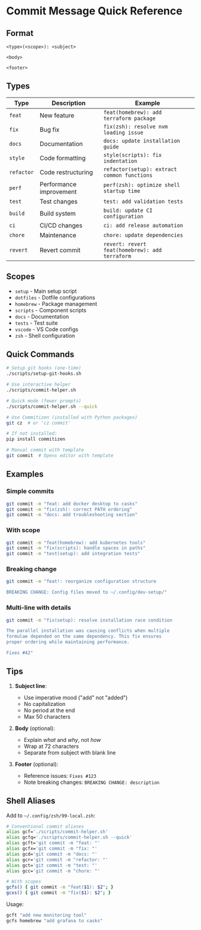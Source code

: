 # Commit Message Quick Reference

## Format
```
<type>(<scope>): <subject>

<body>

<footer>
```

## Types

| Type | Description | Example |
|------|-------------|---------|
| `feat` | New feature | `feat(homebrew): add terraform package` |
| `fix` | Bug fix | `fix(zsh): resolve nvm loading issue` |
| `docs` | Documentation | `docs: update installation guide` |
| `style` | Code formatting | `style(scripts): fix indentation` |
| `refactor` | Code restructuring | `refactor(setup): extract common functions` |
| `perf` | Performance improvement | `perf(zsh): optimize shell startup time` |
| `test` | Test changes | `test: add validation tests` |
| `build` | Build system | `build: update CI configuration` |
| `ci` | CI/CD changes | `ci: add release automation` |
| `chore` | Maintenance | `chore: update dependencies` |
| `revert` | Revert commit | `revert: revert feat(homebrew): add terraform` |

## Scopes

- `setup` - Main setup script
- `dotfiles` - Dotfile configurations
- `homebrew` - Package management
- `scripts` - Component scripts
- `docs` - Documentation
- `tests` - Test suite
- `vscode` - VS Code configs
- `zsh` - Shell configuration

## Quick Commands

```bash
# Setup git hooks (one-time)
./scripts/setup-git-hooks.sh

# Use interactive helper
./scripts/commit-helper.sh

# Quick mode (fewer prompts)
./scripts/commit-helper.sh --quick

# Use Commitizen (installed with Python packages)
git cz  # or 'cz commit'

# If not installed:
pip install commitizen

# Manual commit with template
git commit  # Opens editor with template
```

## Examples

### Simple commits
```bash
git commit -m "feat: add docker desktop to casks"
git commit -m "fix(zsh): correct PATH ordering"
git commit -m "docs: add troubleshooting section"
```

### With scope
```bash
git commit -m "feat(homebrew): add kubernetes tools"
git commit -m "fix(scripts): handle spaces in paths"
git commit -m "test(setup): add integration tests"
```

### Breaking change
```bash
git commit -m "feat!: reorganize configuration structure

BREAKING CHANGE: Config files moved to ~/.config/dev-setup/"
```

### Multi-line with details
```bash
git commit -m "fix(setup): resolve installation race condition

The parallel installation was causing conflicts when multiple
formulae depended on the same dependency. This fix ensures
proper ordering while maintaining performance.

Fixes #42"
```

## Tips

1. **Subject line**:
   - Use imperative mood ("add" not "added")
   - No capitalization
   - No period at the end
   - Max 50 characters

2. **Body** (optional):
   - Explain *what* and *why*, not *how*
   - Wrap at 72 characters
   - Separate from subject with blank line

3. **Footer** (optional):
   - Reference issues: `Fixes #123`
   - Note breaking changes: `BREAKING CHANGE: description`

## Shell Aliases

Add to `~/.config/zsh/99-local.zsh`:

```bash
# Conventional commit aliases
alias gcf='./scripts/commit-helper.sh'
alias gcfq='./scripts/commit-helper.sh --quick'
alias gcft='git commit -m "feat: "'
alias gcfx='git commit -m "fix: "'
alias gcd='git commit -m "docs: "'
alias gcr='git commit -m "refactor: "'
alias gct='git commit -m "test: "'
alias gcc='git commit -m "chore: "'

# With scopes
gcfs() { git commit -m "feat($1): $2"; }
gcxs() { git commit -m "fix($1): $2"; }
```

Usage:
```bash
gcft "add new monitoring tool"
gcfs homebrew "add grafana to casks"
```